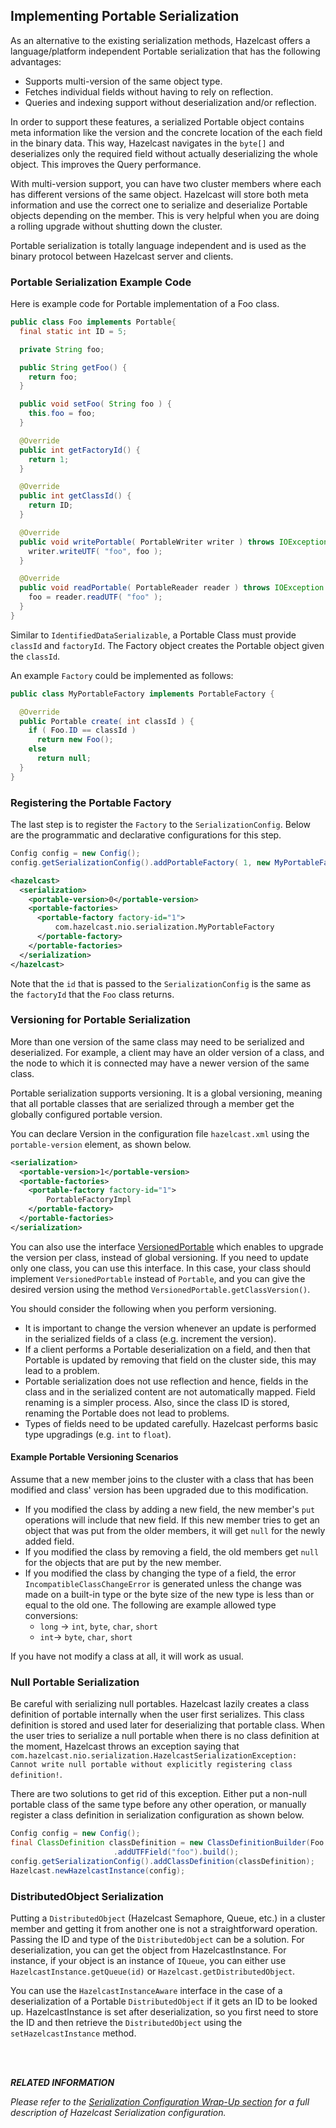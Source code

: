 


## Implementing Portable Serialization

As an alternative to the existing serialization methods, Hazelcast offers a language/platform independent Portable serialization that has the following advantages:

-   Supports multi-version of the same object type.
-   Fetches individual fields without having to rely on reflection.
-   Queries and indexing support without deserialization and/or reflection.

In order to support these features, a serialized Portable object contains meta information like the version and the concrete location of the each field in the binary data. This way, Hazelcast navigates in the `byte[]` and deserializes only the required field without actually deserializing the whole object. This improves the Query performance.

With multi-version support, you can have two cluster members where each has different versions of the same object. Hazelcast will store both meta information and use the correct one to serialize and deserialize Portable objects depending on the member. This is very helpful when you are doing a rolling upgrade without shutting down the cluster.

Portable serialization is totally language independent and is used as the binary protocol between Hazelcast server and clients.

### Portable Serialization Example Code

Here is example code for Portable implementation of a Foo class.

```java
public class Foo implements Portable{
  final static int ID = 5;

  private String foo;

  public String getFoo() {
    return foo;
  }

  public void setFoo( String foo ) {
    this.foo = foo;
  }

  @Override
  public int getFactoryId() {
    return 1;
  }

  @Override
  public int getClassId() {
    return ID;
  }

  @Override
  public void writePortable( PortableWriter writer ) throws IOException {
    writer.writeUTF( "foo", foo );
  }

  @Override
  public void readPortable( PortableReader reader ) throws IOException {
    foo = reader.readUTF( "foo" );
  }
}        
```

Similar to `IdentifiedDataSerializable`, a Portable Class must provide `classId` and `factoryId`. The Factory object creates the Portable object given the `classId`.

An example `Factory` could be implemented as follows:

```java
public class MyPortableFactory implements PortableFactory {

  @Override
  public Portable create( int classId ) {
    if ( Foo.ID == classId )
      return new Foo();
    else
      return null;
  }
}            
```

### Registering the Portable Factory

The last step is to register the `Factory` to the `SerializationConfig`. Below are the programmatic and declarative configurations for this step.


```java
Config config = new Config();
config.getSerializationConfig().addPortableFactory( 1, new MyPortableFactory() );
```


```xml
<hazelcast>
  <serialization>
    <portable-version>0</portable-version>
    <portable-factories>
      <portable-factory factory-id="1">
          com.hazelcast.nio.serialization.MyPortableFactory
      </portable-factory>
    </portable-factories>
  </serialization>
</hazelcast>
```


Note that the `id` that is passed to the `SerializationConfig` is the same as the `factoryId` that the `Foo` class returns.


### Versioning for Portable Serialization

More than one version of the same class may need to be serialized and deserialized. For example, a client may have an older version of a class, and the node to which it is connected may have a newer version of the same class. 

Portable serialization supports versioning. It is a global versioning, meaning that all portable classes that are serialized through a member get the globally configured portable version.

You can declare Version in the configuration file `hazelcast.xml` using the `portable-version` element, as shown below.

```xml
<serialization>
  <portable-version>1</portable-version>
  <portable-factories>
    <portable-factory factory-id="1">
        PortableFactoryImpl
    </portable-factory>
  </portable-factories>
</serialization>
```

You can also use the interface <a href="https://github.com/hazelcast/hazelcast/blob/master/hazelcast/src/main/java/com/hazelcast/nio/serialization/VersionedPortable.java" target="_blank">VersionedPortable</a> which enables to upgrade the version per class, instead of global versioning. If you need to update only one class, you can use this interface. In this case, your class should implement `VersionedPortable` instead of `Portable`, and you can give the desired version using the method `VersionedPortable.getClassVersion()`.

You should consider the following when you perform versioning.

- It is important to change the version whenever an update is performed in the serialized fields of a class (e.g. increment the version).
- If a client performs a Portable deserialization on a field, and then that Portable is updated by removing that field on the cluster side, this may lead to a problem.
- Portable serialization does not use reflection and hence, fields in the class and in the serialized content are not automatically mapped. Field renaming is a simpler process. Also, since the class ID is stored, renaming the Portable does not lead to problems.
- Types of fields need to be updated carefully. Hazelcast performs basic type upgradings (e.g. `int` to `float`).


#### Example Portable Versioning Scenarios

Assume that a new member joins to the cluster with a class that has been modified and class' version has been upgraded due to this modification.

- If you modified the class by adding a new field, the new member's `put` operations will include that new field. If this new member tries to get an object that was put from the older members, it will get `null` for the newly added field.
- If you modified the class by removing a field, the old members get `null` for the objects that are put by the new member.
- If you modified the class by changing the type of a field, the error `IncompatibleClassChangeError` is generated unless the change was made on a built-in type or the byte size of the new type is less than or equal to the old one. The following are example allowed type conversions:
	- `long` -> `int`, `byte`, `char`, `short`
	- `int`-> `byte`, `char`, `short` 

If you have not modify a class at all, it will work as usual.


### Null Portable Serialization

Be careful with serializing null portables. Hazelcast lazily creates a class definition of portable internally
when the user first serializes. This class definition is stored and used later for deserializing that portable class. When
the user tries to serialize a null portable when there is no class definition at the moment, Hazelcast throws an
exception saying that `com.hazelcast.nio.serialization.HazelcastSerializationException: Cannot write null portable
without explicitly registering class definition!`. 

There are two solutions to get rid of this exception. Either put
a non-null portable class of the same type before any other operation, or manually register a class definition in serialization configuration as shown below.

```java
Config config = new Config();
final ClassDefinition classDefinition = new ClassDefinitionBuilder(Foo.factoryId, Foo.getClassId)
                       .addUTFField("foo").build();
config.getSerializationConfig().addClassDefinition(classDefinition);
Hazelcast.newHazelcastInstance(config);
```


### DistributedObject Serialization

Putting a `DistributedObject` (Hazelcast Semaphore, Queue, etc.) in a cluster member and getting it from another one is not a straightforward operation. Passing the ID and type of the `DistributedObject` can be a solution. For deserialization, you can get the object from HazelcastInstance. For instance, if your object is an instance of `IQueue`, you can either use `HazelcastInstance.getQueue(id)` or `Hazelcast.getDistributedObject`.

You can use the `HazelcastInstanceAware` interface in the case of a deserialization of a Portable `DistributedObject` if it gets an ID to be looked up. HazelcastInstance is set after deserialization, so you first need to store the ID and then retrieve the `DistributedObject` using the `setHazelcastInstance` method. 


<br></br>

***RELATED INFORMATION***


*Please refer to the [Serialization Configuration Wrap-Up section](#serialization-configuration-wrap-up) for a full description of Hazelcast Serialization configuration.*

 


